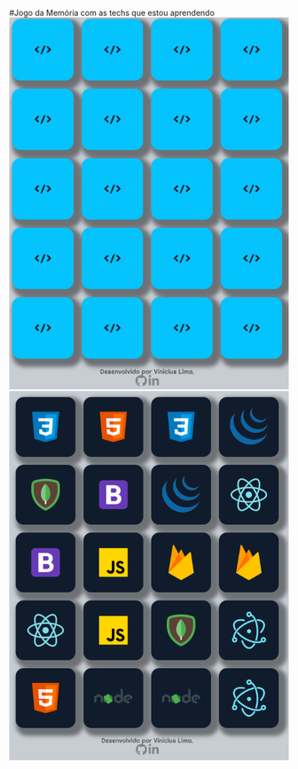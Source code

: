 #Jogo da Memória com as techs que estou aprendendo
![](./README-files/Screenshot_1.png)
![](./README-files/Screenshot_2.png)